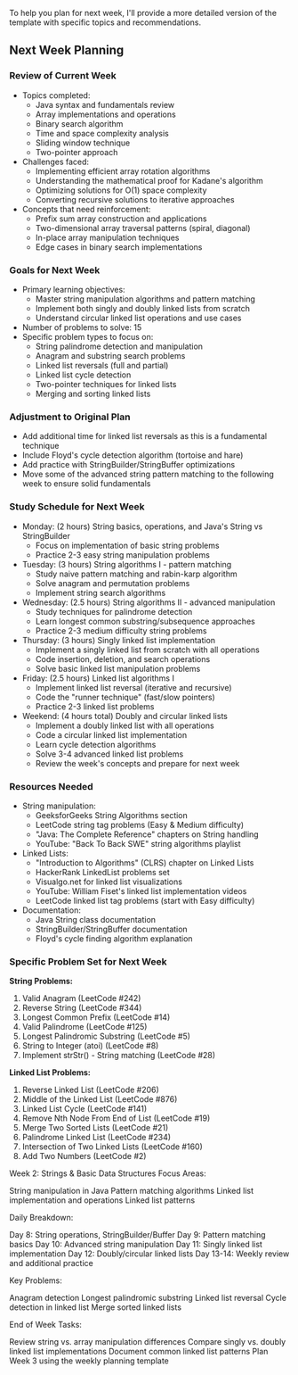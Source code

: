 To help you plan for next week, I'll provide a more detailed version of the template with specific topics and recommendations.

## Next Week Planning

### Review of Current Week
- Topics completed:
  - Java syntax and fundamentals review
  - Array implementations and operations
  - Binary search algorithm
  - Time and space complexity analysis
  - Sliding window technique
  - Two-pointer approach
- Challenges faced:
  - Implementing efficient array rotation algorithms
  - Understanding the mathematical proof for Kadane's algorithm
  - Optimizing solutions for O(1) space complexity
  - Converting recursive solutions to iterative approaches
- Concepts that need reinforcement:
  - Prefix sum array construction and applications
  - Two-dimensional array traversal patterns (spiral, diagonal)
  - In-place array manipulation techniques
  - Edge cases in binary search implementations

### Goals for Next Week
- Primary learning objectives:
  - Master string manipulation algorithms and pattern matching
  - Implement both singly and doubly linked lists from scratch
  - Understand circular linked list operations and use cases
- Number of problems to solve: 15
- Specific problem types to focus on:
  - String palindrome detection and manipulation
  - Anagram and substring search problems
  - Linked list reversals (full and partial)
  - Linked list cycle detection
  - Two-pointer techniques for linked lists
  - Merging and sorting linked lists

### Adjustment to Original Plan
- Add additional time for linked list reversals as this is a fundamental technique
- Include Floyd's cycle detection algorithm (tortoise and hare)
- Add practice with StringBuilder/StringBuffer optimizations
- Move some of the advanced string pattern matching to the following week to ensure solid fundamentals

### Study Schedule for Next Week
- Monday: (2 hours) String basics, operations, and Java's String vs StringBuilder
  - Focus on implementation of basic string problems
  - Practice 2-3 easy string manipulation problems
- Tuesday: (3 hours) String algorithms I - pattern matching
  - Study naive pattern matching and rabin-karp algorithm
  - Solve anagram and permutation problems
  - Implement string search algorithms
- Wednesday: (2.5 hours) String algorithms II - advanced manipulation
  - Study techniques for palindrome detection
  - Learn longest common substring/subsequence approaches
  - Practice 2-3 medium difficulty string problems
- Thursday: (3 hours) Singly linked list implementation
  - Implement a singly linked list from scratch with all operations
  - Code insertion, deletion, and search operations
  - Solve basic linked list manipulation problems
- Friday: (2.5 hours) Linked list algorithms I
  - Implement linked list reversal (iterative and recursive)
  - Code the "runner technique" (fast/slow pointers)
  - Practice 2-3 linked list problems
- Weekend: (4 hours total) Doubly and circular linked lists
  - Implement a doubly linked list with all operations
  - Code a circular linked list implementation
  - Learn cycle detection algorithms
  - Solve 3-4 advanced linked list problems
  - Review the week's concepts and prepare for next week

### Resources Needed
- String manipulation:
  - GeeksforGeeks String Algorithms section
  - LeetCode string tag problems (Easy & Medium difficulty)
  - "Java: The Complete Reference" chapters on String handling
  - YouTube: "Back To Back SWE" string algorithms playlist
- Linked Lists:
  - "Introduction to Algorithms" (CLRS) chapter on Linked Lists
  - HackerRank LinkedList problems set
  - Visualgo.net for linked list visualizations
  - YouTube: William Fiset's linked list implementation videos
  - LeetCode linked list tag problems (start with Easy difficulty)
- Documentation:
  - Java String class documentation
  - StringBuilder/StringBuffer documentation
  - Floyd's cycle finding algorithm explanation

### Specific Problem Set for Next Week

**String Problems:**
1. Valid Anagram (LeetCode #242)
2. Reverse String (LeetCode #344)
3. Longest Common Prefix (LeetCode #14)
4. Valid Palindrome (LeetCode #125)
5. Longest Palindromic Substring (LeetCode #5)
6. String to Integer (atoi) (LeetCode #8)
7. Implement strStr() - String matching (LeetCode #28)

**Linked List Problems:**
1. Reverse Linked List (LeetCode #206)
2. Middle of the Linked List (LeetCode #876)
3. Linked List Cycle (LeetCode #141)
4. Remove Nth Node From End of List (LeetCode #19)
5. Merge Two Sorted Lists (LeetCode #21)
6. Palindrome Linked List (LeetCode #234)
7. Intersection of Two Linked Lists (LeetCode #160)
8. Add Two Numbers (LeetCode #2)


Week 2: Strings & Basic Data Structures
Focus Areas:

String manipulation in Java
Pattern matching algorithms
Linked list implementation and operations
Linked list patterns

Daily Breakdown:

Day 8: String operations, StringBuilder/Buffer
Day 9: Pattern matching basics
Day 10: Advanced string manipulation
Day 11: Singly linked list implementation
Day 12: Doubly/circular linked lists
Day 13-14: Weekly review and additional practice

Key Problems:

Anagram detection
Longest palindromic substring
Linked list reversal
Cycle detection in linked list
Merge sorted linked lists

End of Week Tasks:

Review string vs. array manipulation differences
Compare singly vs. doubly linked list implementations
Document common linked list patterns
Plan Week 3 using the weekly planning template
